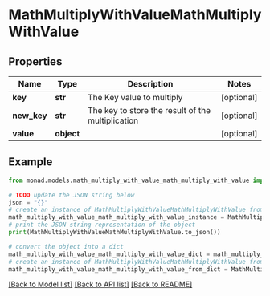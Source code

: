 # MathMultiplyWithValueMathMultiplyWithValue


## Properties

Name | Type | Description | Notes
------------ | ------------- | ------------- | -------------
**key** | **str** | The Key value to multiply | [optional] 
**new_key** | **str** | The key to store the result of the multiplication | [optional] 
**value** | **object** |  | [optional] 

## Example

```python
from monad.models.math_multiply_with_value_math_multiply_with_value import MathMultiplyWithValueMathMultiplyWithValue

# TODO update the JSON string below
json = "{}"
# create an instance of MathMultiplyWithValueMathMultiplyWithValue from a JSON string
math_multiply_with_value_math_multiply_with_value_instance = MathMultiplyWithValueMathMultiplyWithValue.from_json(json)
# print the JSON string representation of the object
print(MathMultiplyWithValueMathMultiplyWithValue.to_json())

# convert the object into a dict
math_multiply_with_value_math_multiply_with_value_dict = math_multiply_with_value_math_multiply_with_value_instance.to_dict()
# create an instance of MathMultiplyWithValueMathMultiplyWithValue from a dict
math_multiply_with_value_math_multiply_with_value_from_dict = MathMultiplyWithValueMathMultiplyWithValue.from_dict(math_multiply_with_value_math_multiply_with_value_dict)
```
[[Back to Model list]](../README.md#documentation-for-models) [[Back to API list]](../README.md#documentation-for-api-endpoints) [[Back to README]](../README.md)


